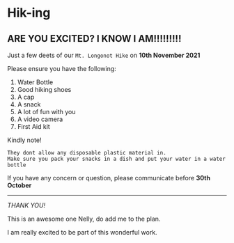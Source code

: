 # Hik-ing
## ARE YOU EXCITED? I KNOW I AM!!!!!!!!!
Just a few deets of our `Mt. Longonot Hike` on **10th November 2021**

Please ensure you have the following:
1. Water Bottle
2. Good hiking shoes
3. A cap
4. A snack
5. A lot of fun with you
6. A video camera
7. First Aid kit



Kindly note!

    They dont allow any disposable plastic material in.
    Make sure you pack your snacks in a dish and put your water in a water bottle

If you have any concern or question, please communicate before **30th October**

***
*THANK YOU!*

This is an awesome one Nelly, do add me to the plan.    

I am really excited to be part of this wonderful work.
